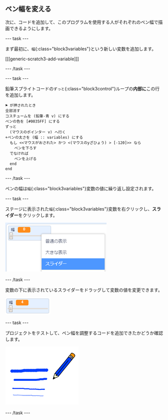 ## ペン幅を変える

次に、コードを追加して、このプログラムを使用する人がそれぞれのペン幅で描画できるようにします。

--- task ---

まず最初に、`幅`{:class="block3variables"}という新しい変数を追加します。

[[[generic-scratch3-add-variable]]]

--- /task ---

--- task ---

鉛筆スプライトコードの`ずっと`{:class="block3control"}ループの**内部に**この行を追加します。

```blocks3
⚑ が押されたとき
全部消す
コスチュームを (鉛筆-青 v) にする
ペンの色を [#0035FF] にする
ずっと 
  (マウスのポインター v) へ行く
+ペンの太さを (幅 :: variables) にする
  もし <<マウスがおされた> かつ <(マウスのyざひょう) > [-120]>> なら 
    ペンを下ろす
  でなければ 
    ペンを上げる
  end
end
```

--- /task ---

ペンの幅は`幅`{:class="block3variables"}変数の値に繰り返し設定されます。

--- task ---

ステージに表示された`幅`{:class="block3variables"}変数を右クリックし、**スライダー**をクリックします。

![スクリーンショット](images/paint-slider.png)

--- /task ---

変数の下に表示されているスライダーをドラッグして変数の値を変更できます。

![スクリーンショット](images/paint-slider-change.png)

--- task ---

プロジェクトをテストして、ペン幅を調整するコードを追加できたかどうか確認します。

![スクリーンショット](images/paint-width-test.png)

--- /task ---
